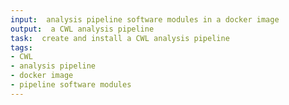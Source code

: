 ```yaml
---
input:  analysis pipeline software modules in a docker image
output:  a CWL analysis pipeline
task:  create and install a CWL analysis pipeline
tags:
- CWL
- analysis pipeline
- docker image
- pipeline software modules
---
```

